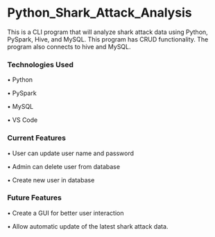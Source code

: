 # Python_Shark_Attack_Analysis

This is a CLI program that will analyze shark attack data using Python, PySpark,  Hive, and MySQL. This program has CRUD functionality. The program also connects to hive and MySQL.

### Technologies Used
  •	Python
  
  •	PySpark
  
  •	MySQL
  
  •	VS Code
  
### Current Features

  •	User can update user name and password
  
  •	Admin can delete user from database
  
  •	Create new user in database  
  
  
### Future Features

  • Create a GUI for better user interaction

  •	Allow automatic update of the latest shark attack data.
